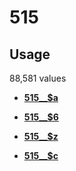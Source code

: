 # 515

## Usage

88,581 values

-   **[515\_\_$a](../../tags/515/515__a-1.md)**  

-   **[515\_\_$6](../../tags/515/515__6-2.md)**  

-   **[515\_\_$z](../../tags/515/515__z-3.md)**  

-   **[515\_\_$c](../../tags/515/515__c-4.md)**  


